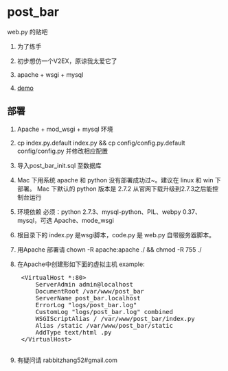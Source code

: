 post_bar
====================

web.py 的贴吧

1. 为了练手

2. 初步想仿一个V2EX，原谅我太爱它了

3. apache + wsgi + mysql

4. [demo](http://post_bar.rabbit52.com "post_bar")

部署
---------------------

1. Apache + mod_wsgi + mysql 环境

2. cp index.py.default index.py && cp config/config.py.default config/config.py 并修改相应配置

3. 导入post_bar_init.sql 至数据库

4. Mac 下用系统 apache 和 python 没有部署成功过~。建议在 linux 和 win 下部署。 Mac 下默认的 python 版本是 2.7.2 从官网下载升级到2.7.3之后能控制台运行

5. 环境依赖 必须：python 2.7.3、mysql-python、PIL、webpy 0.37、mysql，可选 Apache、mode_wsgi

6. 根目录下的 index.py 是wsgi脚本，code.py 是 web.py 自带服务器脚本。

7. 用Apache 部署请 chown -R apache:apache ./ && chmod -R 755 ./

8. 在Apache中创建形如下面的虚拟主机 example:
    <pre>
    &lt;VirtualHost *:80&gt;
        ServerAdmin admin@localhost
        DocumentRoot /var/www/post_bar
        ServerName post_bar.localhost 
        ErrorLog "logs/post_bar.log"
        CustomLog "logs/post_bar.log" combined
        WSGIScriptAlias / /var/www/post_bar/index.py
        Alias /static /var/www/post_bar/static
        AddType text/html .py
    &lt;/VirtualHost&gt;
    </pre>
9. 有疑问请 rabbitzhang52#gmail.com